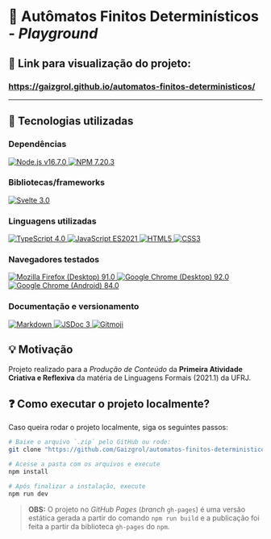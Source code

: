 # 🔄 Autômatos Finitos Determinísticos - *Playground*

## 🔗 Link para **visualização** do projeto:
### https://gaizgrol.github.io/automatos-finitos-deterministicos/

---

## 🧪 Tecnologias utilizadas

### Dependências
<a href="https://nodejs.org">
  <img src="https://img.shields.io/badge/Node.js-v16.7.0-339933?style=flat&logo=nodedotjs" alt="Node.js v16.7.0">
</a>

<a href="https://npmjs.com">
  <img src="https://img.shields.io/badge/npm-7.20.3-%23000000.svg?style=flat&logo=npm&logoColor=white" alt="NPM 7.20.3">
</a>

### Bibliotecas/frameworks

<a href="https://svelte.dev">
  <img src="https://img.shields.io/badge/svelte-3.0-%23f1413d.svg?style=flat&logo=svelte" alt="Svelte 3.0">
</a>

### Linguagens utilizadas

<a href="https://www.typescriptlang.org/">
  <img src="https://img.shields.io/badge/TypeScript-4.0-007ACC?style=flat&logo=typescript" alt="TypeScript 4.0">
</a>

<a href="https://developer.mozilla.org/pt-BR/docs/Web/JavaScript">
  <img src="https://img.shields.io/badge/javascript-ES2021-%23323330.svg?style=flat&logo=javascript&logoColor=%23F7DF1E" alt="JavaScript ES2021">
</a>

<a href="https://developer.mozilla.org/pt-BR/docs/Web/HTML">
  <img src="https://img.shields.io/badge/HTML5-%23E34F26.svg?style=flat&logo=html5&logoColor=white" alt="HTML5">
</a>

<a href="https://developer.mozilla.org/pt-BR/docs/Web/CSS">
  <img src="https://img.shields.io/badge/CSS3-%231572B6.svg?style=flat&logo=css3&logoColor=white" alt="CSS3">
</a>

### Navegadores testados
<a href="https://www.mozilla.org/pt-BR/firefox/new/">
  <img src="https://img.shields.io/badge/Mozilla%20Firefox%20%28Desktop%29-91.0-FF7139?style=flat&logo=Firefox-Browser" alt="Mozilla Firefox (Desktop) 91.0">
</a>

<a href="https://www.google.com/intl/pt-BR/chrome/">
  <img src="https://img.shields.io/badge/Google%20Chrome%20%28Desktop%29-92.0-4285F4?style=flat&logo=Google-chrome" alt="Google Chrome (Desktop) 92.0">
</a>

<a href="https://www.google.com/intl/pt-BR/chrome/">
  <img src="https://img.shields.io/badge/Google%20Chrome%20%28Android%29-84.0-4285F4?style=flat&logo=Google-chrome" alt="Google Chrome (Android) 84.0">
</a>


### Documentação e versionamento
<a href="https://docs.github.com/pt/github/writing-on-github/">
  <img src="https://img.shields.io/badge/Markdown-000000?style=flat&logo=markdown&logoColor=white" alt="Markdown">
</a>

<a href="https://jsdoc.app/index.html">
  <img src="https://img.shields.io/badge/JSDoc-3-F7DF1E?style=flat&logo=javascript&logoColor=F7DF1E" alt="JSDoc 3">
</a>

<a href="https://gitmoji.dev">
  <img src="https://img.shields.io/badge/gitmoji-%20😜%20😍-FFDD67.svg?style=flat" alt="Gitmoji">
</a>


## 💡 Motivação

Projeto realizado para a *Produção de Conteúdo* da **Primeira Atividade Criativa e Reflexiva** da matéria de Linguagens Formais (2021.1) da UFRJ.

## ❓ Como executar o projeto localmente?

Caso queira rodar o projeto localmente, siga os seguintes passos:

```sh
# Baixe o arquivo `.zip` pelo GitHub ou rode:
git clone "https://github.com/Gaizgrol/automatos-finitos-deterministicos.git"

# Acesse a pasta com os arquivos e execute
npm install

# Após finalizar a instalação, execute
npm run dev
```

>**OBS:** O projeto no *GitHub Pages* (*branch* `gh-pages`) é uma versão estática gerada a partir do comando `npm run build` e a publicação foi feita a partir da biblioteca `gh-pages` do `npm`.
